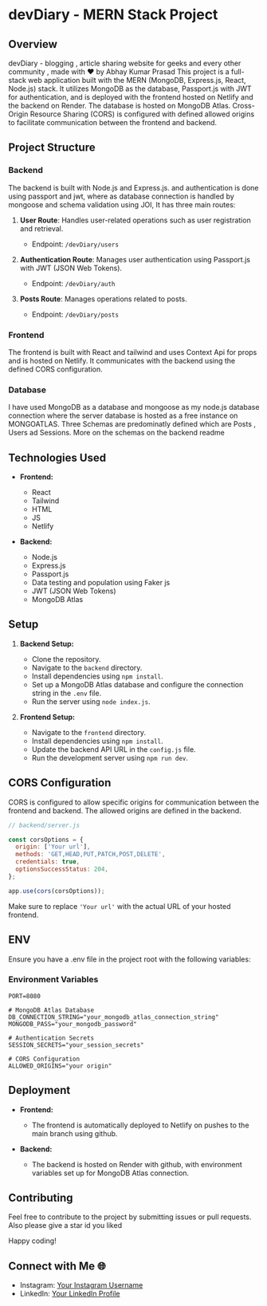 # devDiary - MERN Stack Project

## Overview
devDiary - blogging , article sharing website for geeks and every other community , made with ❤️ by Abhay Kumar Prasad
This project is a full-stack web application built with the MERN (MongoDB, Express.js, React, Node.js) stack. It utilizes MongoDB as the database, Passport.js with JWT for authentication, and is deployed with the frontend hosted on Netlify and the backend on Render. The database is hosted on MongoDB Atlas. Cross-Origin Resource Sharing (CORS) is configured with defined allowed origins to facilitate communication between the frontend and backend.

## Project Structure

### Backend

The backend is built with Node.js and Express.js. and authentication is done using passport and jwt, where as database connection is handled by mongoose and schema validation using JOI,
It has three main routes:

1. **User Route**: Handles user-related operations such as user registration and retrieval.
   - Endpoint: `/devDiary/users`

2. **Authentication Route**: Manages user authentication using Passport.js with JWT (JSON Web Tokens).
   - Endpoint: `/devDiary/auth`

3. **Posts Route**: Manages operations related to posts.
   - Endpoint: `/devDiary/posts`

### Frontend

The frontend is built with React and tailwind and uses Context Api for props and  is hosted on Netlify. It communicates with the backend using the defined CORS configuration.

### Database
I have used MongoDB as a database and mongoose as my node.js database connection where the server database is hosted as a free instance on MONGOATLAS.
Three Schemas are predominatly defined which are Posts , Users ad Sessions. 
 More on the schemas on the backend readme

## Technologies Used

- **Frontend:**
  - React
  - Tailwind
  - HTML
  - JS
  - Netlify

- **Backend:**
  - Node.js
  - Express.js
  - Passport.js
  - Data testing and population using Faker js
  - JWT (JSON Web Tokens)
  - MongoDB Atlas

## Setup

1. **Backend Setup:**
   - Clone the repository.
   - Navigate to the `backend` directory.
   - Install dependencies using `npm install`.
   - Set up a MongoDB Atlas database and configure the connection string in the `.env` file.
   - Run the server using `node index.js`.

2. **Frontend Setup:**
   - Navigate to the `frontend` directory.
   - Install dependencies using `npm install`.
   - Update the backend API URL in the `config.js` file.
   - Run the development server using `npm run dev`.

## CORS Configuration

CORS is configured to allow specific origins for communication between the frontend and backend. The allowed origins are defined in the backend.

```javascript
// backend/server.js

const corsOptions = {
  origin: ['Your url'],
  methods: 'GET,HEAD,PUT,PATCH,POST,DELETE',
  credentials: true,
  optionsSuccessStatus: 204,
};

app.use(cors(corsOptions));
```

Make sure to replace `'Your url'` with the actual URL of your hosted frontend.

## ENV
Ensure you have a .env file in the project root with the following variables:
### Environment Variables
```plaintext
PORT=8080

# MongoDB Atlas Database
DB_CONNECTION_STRING="your_mongodb_atlas_connection_string"
MONGODB_PASS="your_mongodb_password"

# Authentication Secrets
SESSION_SECRETS="your_session_secrets"

# CORS Configuration
ALLOWED_ORIGINS="your origin"
```

## Deployment

- **Frontend:**
  - The frontend is automatically deployed to Netlify on pushes to the main branch using github.

- **Backend:**
  - The backend is hosted on Render with github, with environment variables set up for MongoDB Atlas connection.

## Contributing

Feel free to contribute to the project by submitting issues or pull requests.
Also please give a star id you liked 

Happy coding!

## Connect with Me 🌐

- Instagram: [Your Instagram Username](https://www.instagram.com/abhayprasad565/)
- LinkedIn: [Your LinkedIn Profile](https://www.linkedin.com/in/abhayprasad565/)
